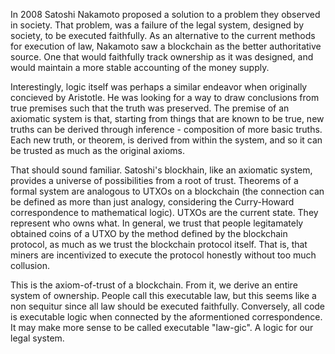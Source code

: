 In 2008 Satoshi Nakamoto proposed a solution to a problem they observed in society. That problem, was a failure of the legal system, designed by society, to be executed faithfully. As an alternative to the current methods for execution of law, Nakamoto saw a blockchain as the better authoritative source. One that would faithfully track ownership as it was designed, and would maintain a more stable accounting of the money supply.

Interestingly, logic itself was perhaps a similar endeavor when originally concieved by Aristotle. He was looking for a way to draw conclusions from true premises such that the truth was preserved. The premise of an axiomatic system is that, starting from things that are known to be true, new truths can be derived through inference - composition of more basic truths. Each new truth, or theorem, is derived from within the system, and so it can be trusted as much as the original axioms. 

That should sound familiar. Satoshi's blockhain, like an axiomatic system, provides a universe of possibilities from a root of trust. Theorems of a formal system are analogous to UTXOs on a blockchain (the connection can be defined as more than just analogy, considering the Curry-Howard correspondence to mathematical logic). UTXOs are the current state. They represent who owns what. In general, we trust that people legitamately obtained coins of a UTXO by the method defined by the blockchain protocol, as much as we trust the blockchain protocol itself. That is, that miners are incentivized to execute the protocol honestly without too much collusion.

This is the axiom-of-trust of a blockchain. From it, we derive an entire system of ownership. People call this executable law, but this seems like a non sequitur since all law should be executed faithfully. Conversely, all code is executable logic when connected by the aformentioned correspondence. It may make more sense to be called executable "law-gic". A logic for our legal system.